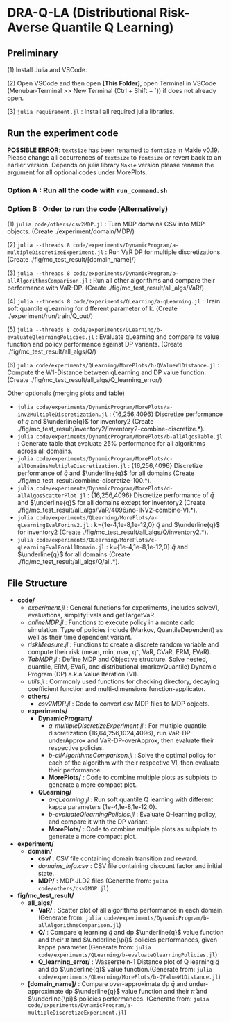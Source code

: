 # DRA-Q-LA (Distributional Risk-Averse Quantile Q Learning) 

## Preliminary

(1) Install Julia and VSCode.

(2) Open VSCode and then open **[This Folder]**, open Terminal in VSCode (Menubar-Terminal >> New Terminal (Ctrl + Shift + `)) if does not already open.

(3) ```julia requirement.jl``` :  Install all required julia libraries.


## Run the experiment code

**POSSIBLE ERROR**: `textsize` has been renamed to `fontsize` in Makie v0.19. Please change all occurrences of `textsize` to `fontsize` or revert back to an earlier version. Depends on julia library `Makie` version please rename the argument for all optional codes under MorePlots.

### Option A : Run all the code with ```run_command.sh``` 

### Option B : Order to run the code (Alternatively)
(1) ```julia code/others/csv2MDP.jl``` : Turn MDP domains CSV into MDP objects. (Create ./experiment/domain/MDP/)

(2) ```julia --threads 8 code/experiments/DynamicProgram/a-multipleDiscretizeExperiment.jl``` :
Run VaR DP for multiple discretizations. (Create ./fig/mc_test_result/[domain_name]/)

(3) ```julia --threads 8 code/experiments/DynamicProgram/b-allAlgorithmsComparison.jl``` :
Run all other algorithms and compare their performance with VaR-DP. (Create ./fig/mc_test_result/all_algs/VaR/)

(4) ```julia --threads 8 code/experiments/QLearning/a-qLearning.jl``` :
Train soft quantile qLearning for different parameter of k. (Create ./experiment/run/train/Q_out/)

(5) ```julia --threads 8 code/experiments/QLearning/b-evaluateQlearningPolicies.jl``` :
Evaluate qLearning and compare its value function and policy performance against DP variants. (Create ./fig/mc_test_result/all_algs/Q/)

(6) ```julia code/experiments/QLearning/MorePlots/b-QValueW1Distance.jl``` :
Compute the W1-Distance between qLearning and DP value function. (Create ./fig/mc_test_result/all_algs/Q_learning_error/)

Other optionals (merging plots and table)
- ```julia code/experiments/DynamicProgram/MorePlots/a-inv2MultipleDiscretization.jl``` : {16,256,4096} Discretize performance of $\bar{q}$ and $\underline{q}$ for inventory2 (Create ./fig/mc_test_result/inventory2/inventory2-combine-discretize.*).
- ```julia code/experiments/DynamicProgram/MorePlots/b-allAlgosTable.jl``` : Generate table that evaluate 25% performance for all algorithms across all domains.
- ```julia code/experiments/DynamicProgram/MorePlots/c-allDomainsMultipleDiscretization.jl``` : {16,256,4096} Discretize performance of $\bar{q}$ and $\underline{q}$ for all domains (Create ./fig/mc_test_result/combine-discretize-100.*).
- ```julia code/experiments/DynamicProgram/MorePlots/d-allAlgosScatterPlot.jl``` : {16,256,4096} Discretize performance of $\bar{q}$ and $\underline{q}$ for all domains except for inventory2 (Create ./fig/mc_test_result/all_algs/VaR/4096/no-INV2-combine-VI.*).
- ```julia code/experiments/QLearning/MorePlots/a-qLearningEvalForinv2.jl``` : k={1e-4,1e-8,1e-12,0} $\tilde{q}$ and $\underline{q}$ for inventory2 (Create ./fig/mc_test_result/all_algs/Q/inventory2.*).
- ```julia code/experiments/QLearning/MorePlots/c-qLearningEvalForAllDomain.jl``` : k={1e-4,1e-8,1e-12,0} $\tilde{q}$ and $\underline{q}$ for all domains (Create ./fig/mc_test_result/all_algs/Q/all.*).


## File Structure

- **code/**
    - *experiment.jl* : General functions for experiments, includes solveVI, evaluations, simplifyEvals and getTargetVaR.
    - *onlineMDP.jl* : Functions to execute policy in a monte carlo simulation. Type of policies include (Markov, QuantileDependent) as well as their time dependent variant.
    - *riskMeasure.jl* : Functions to create a discrete random variable and compute their risk (mean, min, max, q⁻, VaR, CVaR, ERM, EVaR).
    - *TabMDP.jl* : Define MDP and Objective structure. Solve nested, quantile, ERM, EVaR, and distributional (markovQuantile) Dynamic Program (DP) a.k.a Value Iteration (VI).
    - *utils.jl* : Commonly used functions for checking directory, decaying coefficient function and multi-dimensions function-applicator.
    - **others/**
        - *csv2MDP.jl* : Code to convert csv MDP files to MDP objects.
    - **experiments/**
        - **DynamicProgram/**
            - *a-multipleDiscretizeExperiment.jl* : For multiple quantile discretization {16,64,256,1024,4096}, run VaR-DP-underApprox and VaR-DP-overApprox, then evaluate their respective policies.
            - *b-allAlgorithmsComparison.jl* : Solve the optimal policy for each of the algorithm with their respective VI, then evaluate their performance.
            - **MorePlots/** : Code to combine multiple plots as subplots to generate a more compact plot.
        - **QLearning/**
            - *a-qLearning.jl* : Run soft quantile Q learning with different kappa parameters {1e-4,1e-8,1e-12,0}.
            - *b-evaluateQlearningPolicies.jl* : Evaluate Q-learning policy, and compare it with the DP variant.
            - **MorePlots/** : Code to combine multiple plots as subplots to generate a more compact plot.
- **experiment/**
    - **domain/**
        - **csv/** : CSV file containing domain transition and reward.
        - *domains_info.csv* : CSV file containing discount factor and initial state.
        - **MDP/** : MDP JLD2 files (Generate from: ```julia code/others/csv2MDP.jl```)
- **fig/mc_test_result/**  
    - **all_algs/**
        - **VaR/** : Scatter plot of all algorithms performance in each domain. (Generate from: ```julia code/experiments/DynamicProgram/b-allAlgorithmsComparison.jl```)
        - **Q/** : Compare q learning $\tilde{q}$ and dp $\underline{q}$ value function and their $\tilde{\pi}$ and $\underline{\pi}$ policies performances, given kappa parameter.(Generate from: ```julia code/experiments/QLearning/b-evaluateQlearningPolicies.jl```)
        - **Q_learning_error/** : Wasserstein-1 Distance plot of Q learning $\tilde{q}$ and dp $\underline{q}$ value function.(Generate from: ```julia code/experiments/QLearning/MorePlots/b-QValueW1Distance.jl```)
    - **[domain_name]/** : Compare over-approximate dp $\bar{q}$ and under-approximate dp $\underline{q}$ value function and their $\bar{\pi}$ and $\underline{\pi}$ policies performances. (Generate from: ```julia code/experiments/DynamicProgram/a-multipleDiscretizeExperiment.jl```)